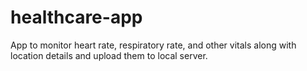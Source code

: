 # healthcare-app
App to monitor heart rate, respiratory rate, and other vitals along with location details and upload them to local server.

